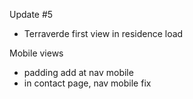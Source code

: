 Update #5

-    Terraverde first view in residence load

Mobile views

-    padding add at nav mobile
-    in contact page, nav mobile fix
